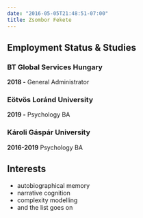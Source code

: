 ```yaml
---
date: "2016-05-05T21:48:51-07:00"
title: Zsombor Fekete
---
```


## Employment Status & Studies

### BT Global Services Hungary
**2018 -**
General Administrator

### Eötvös Loránd University
**2019 -**
Psychology BA

### Károli Gáspár University
**2016-2019**
Psychology BA

## Interests

- autobiographical memory
- narrative cognition
- complexity modelling
- and the list goes on